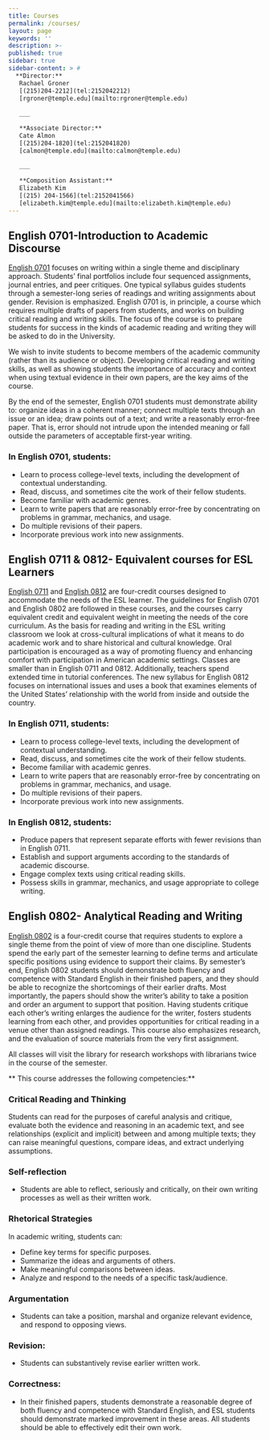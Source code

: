 ```yaml
---
title: Courses
permalink: /courses/
layout: page
keywords: ''
description: >- 
published: true
sidebar: true
sidebar-content: > #
  **Director:**  
   Rachael Groner     
   [(215)204-2212](tel:2152042212)    
   [rgroner@temple.edu](mailto:rgroner@temple.edu)    
   
   ___
   
   **Associate Director:**  
   Cate Almon   
   [(215)204-1820](tel:2152041820)    
   [calmon@temple.edu](mailto:calmon@temple.edu)  
   
   ___
   
   **Composition Assistant:**  
   Elizabeth Kim    
   [(215) 204-1566](tel:2152041566)  
   [elizabeth.kim@temple.edu](mailto:elizabeth.kim@temple.edu)  
---
```

## English 0701-Introduction to Academic Discourse

[English 0701](http://bulletin.temple.edu/courses/eng/) focuses on writing within a single theme and disciplinary approach. Students’ final portfolios include four sequenced assignments, journal entries, and peer critiques. One typical syllabus guides students through a semester-long series of readings and writing assignments about gender. Revision is emphasized. English 0701 is, in principle, a course which requires multiple drafts of papers from students, and works on building critical reading and writing skills. The focus of the course is to prepare students for success in the kinds of academic reading and writing they will be asked to do in the University.

We wish to invite students to become members of the academic community (rather than its audience or object).  Developing critical reading and writing skills, as well as showing students the importance of accuracy and context when using textual evidence in their own papers, are the key aims of the course.

By the end of the semester, English 0701 students must demonstrate ability to: organize ideas in a coherent manner; connect multiple texts through an issue or an idea; draw points out of a text; and write a reasonably error-free paper. That is, error should not intrude upon the intended meaning or fall outside the parameters of acceptable first-year writing.

### In English 0701, students:

- Learn to process college-level texts, including the development of contextual understanding.
- Read, discuss, and sometimes cite the work of their fellow students.
- Become familiar with academic genres.
- Learn to write papers that are reasonably error-free by concentrating on problems in grammar, mechanics, and usage.
- Do multiple revisions of their papers.
- Incorporate previous work into new assignments.

## English 0711 & 0812- Equivalent courses for ESL Learners

[English 0711](http://bulletin.temple.edu/courses/eng/) and [English 0812](http://bulletin.temple.edu/courses/eng/) are four-credit courses designed to accommodate the needs of the ESL learner. The guidelines for English 0701 and English 0802 are followed in these courses, and the courses carry equivalent credit and equivalent weight in meeting the needs of the core curriculum. As the basis for reading and writing in the ESL writing classroom we look at cross-cultural implications of what it means to do academic work and to share historical and cultural knowledge. Oral participation is encouraged as a way of promoting fluency and enhancing comfort with participation in American academic settings. Classes are smaller than in English 0711 and 0812. Additionally, teachers spend extended time in tutorial conferences. The new syllabus for English 0812 focuses on international issues and uses a book that examines elements of the United States’ relationship with the world from inside and outside the country.

### In English 0711, students:

- Learn to process college-level texts, including the development of contextual understanding.
- Read, discuss, and sometimes cite the work of their fellow students.
- Become familiar with academic genres.
- Learn to write papers that are reasonably error-free by concentrating on problems in grammar, mechanics, and usage.
- Do multiple revisions of their papers.
- Incorporate previous work into new assignments.

### In English 0812, students:  

- Produce papers that represent separate efforts with fewer revisions than in English 0711.
- Establish and support arguments according to the standards of academic discourse.
- Engage complex texts using critical reading skills.
- Possess skills in grammar, mechanics, and usage appropriate to college writing.

## English 0802- Analytical Reading and Writing

[English 0802](http://bulletin.temple.edu/courses/eng/) is a four-credit course that requires students to explore a single theme from the point of view of more than one discipline. Students spend the early part of the semester learning to define terms and articulate specific positions using evidence to support their claims. By semester’s end, English 0802 students should demonstrate both fluency and competence with Standard English in their finished papers, and they should be able to recognize the shortcomings of their earlier drafts. Most importantly, the papers should show the writer’s ability to take a position and order an argument to support that position. Having students critique each other’s writing enlarges the audience for the writer, fosters students learning from each other, and provides opportunities for critical reading in a venue other than assigned readings. This course also emphasizes research, and the evaluation of source materials from the very first assignment.

All classes will visit the library for research workshops with librarians twice in the course of the semester.

** This course addresses the following competencies:**
### Critical Reading and Thinking

Students can read for the purposes of careful analysis and critique, evaluate both the evidence and reasoning in an academic text, and see relationships (explicit and implicit) between and among multiple texts; they can raise meaningful questions, compare ideas, and extract underlying assumptions.

### Self-reflection
- Students are able to reflect, seriously and critically, on their own writing processes as well as their written work.

### Rhetorical Strategies

In academic writing, students can:
- Define key terms for specific purposes.
- Summarize the ideas and arguments of others.
- Make meaningful comparisons between ideas.
- Analyze and respond to the needs of a specific task/audience.

### Argumentation
- Students can take a position, marshal and organize relevant evidence, and respond to opposing views.

### Revision:
- Students can substantively revise earlier written work.

### Correctness:
- In their finished papers, students demonstrate a reasonable degree of both fluency and competence with Standard English, and ESL students should demonstrate marked improvement in these areas. All students should be able to effectively edit their own work.
